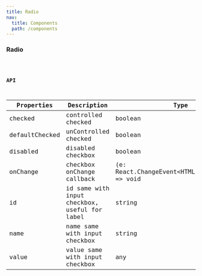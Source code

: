 ```yaml
---
title: Radio
nav:
  title: Components
  path: /components
---
```


### Radio

<code src="./demo/basic.tsx" />

### API

| Properties | Description | Type | Default |
| --- | --- | --- | --- |
| checked | controlled checked | boolean | - |
| defaultChecked | unControlled checked | boolean | false |
| disabled | disabled checkbox | boolean | false |
| onChange | checkbox onChange callback | (e: React.ChangeEvent\<HTMLInputElement\>) => void | - |
| id | id same with input checkbox, useful for label | string | - |
| name | name same with input checkbox | string | - |
| value | value same with input checkbox | any | - |
